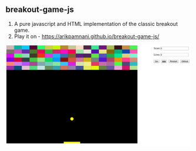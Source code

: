 ##  breakout-game-js

1. A pure javascript and HTML implementation of the classic breakout game.
2. Play it on - https://arikpamnani.github.io/breakout-game-js/

![alt text](image.png)
